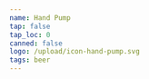 ```yaml
---
name: Hand Pump
tap: false
tap_loc: 0
canned: false
logo: /upload/icon-hand-pump.svg
tags: beer
---
```

